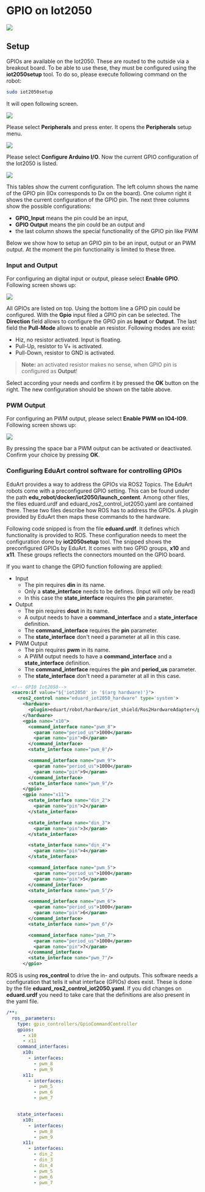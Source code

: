 # GPIO on Iot2050

![](../../image/iot2050-gpio-board.png)

## Setup

GPIOs are available on the Iot2050. These are routed to the outside via a breakout board. To be able to use these, they must be configured using the **iot2050setup** tool. To do so, please execute following command on the robot:

```bash
sudo iot2050setup
```

It will open following screen. 

![](../../image/iot2050setup-gpio-select-peripherals.png)

Please select **Peripherals** and press enter. It opens the **Peripherals** setup menu.

![](../../image/iot2050setup-gpio-select-io.png)

Please select **Configure Arduino I/O**. Now the current GPIO configuration of the Iot2050 is listed.

![](../../image/iot2050setup-gpio-overview.png)

This tables show the current configuration. The left column shows the name of the GPIO pin (IOx corresponds to Dx on the board). One column right it shows the current configuration of the GPIO pin. The next three columns show the possible configurations:

* **GPIO_Input** means the pin could be an input,
* **GPIO Output** means the pin could be an output and
* the last column shows the special functionality of the GPIO pin like PWM

Below we show how to setup an GPIO pin to be an input, output or an PWM output. At the moment the pin functionality is limited to these three.

### Input and Output

For configuring an digital input or output, please select **Enable GPIO**. Following screen shows up:

![](../../image/iot2050setup-configure-gpio.png)

All GPIOs are listed on top. Using the bottom line a GPIO pin could be configured. With the **Gpio** input filed a GPIO pin can be selected. The **Direction** field allows to configure the GPIO pin as **Input** or **Output**. The last field the **Pull-Mode** allows to enable an resistor. Following modes are exist:

* Hiz, no resistor activated. Input is floating.
* Pull-Up, resistor to V+ is activated.
* Pull-Down, resistor to GND is activated.

>**Note:** an activated resistor makes no sense, when GPIO pin is configured as **Output**!

Select according your needs and confirm it by pressed the **OK** button on the right. The new configuration should be shown on the table above.

### PWM Output

For configuring an PWM output, please select **Enable PWM on IO4-IO9**. Following screen shows up:

![](../../image/iot2050setup-configure-pwm.png)

By pressing the space bar a PWM output can be activated or deactivated. Confirm your choice by pressing **OK**.

### Configuring EduArt control software for controlling GPIOs

EduArt provides a way to address the GPIOs via ROS2 Topics. The EduArt robots come with a preconfigured GPIO setting. This can be found under the path **edu_robot/docker/iot2050/launch_content**. Among other files, the files eduard.urdf and eduard_ros2_control_iot2050.yaml are contained there. These two files describe how ROS has to address the GPIOs. A plugin provided by EduArt then maps these commands to the hardware.

Following code snipped is from the file **eduard.urdf**. It defines which functionality is provided to ROS. These configuration needs to meet the configuration done by **iot2050setup** tool. The snipped shows the preconfigured GPIOs by EduArt. It comes with two GPIO groups, **x10** and **x11**. These groups reflects the connectors mounted on the GPIO board.

If you want to change the GPIO function following are applied:

* Input
  * The pin requires **din** in its name.
  * Only a **state_interface** needs to be defines. (Input will only be read)
  * In this case the **state_interface** requires the **pin** parameter.
* Output
  * The pin requires **dout** in its name.
  * A output needs to have a **command_interface** and a **state_interface** definition.
  * The **command_interface** requires the **pin** parameter.
  * The **state_interface** don't need a parameter at all in this case.
* PWM Output
  * The pin requires **pwm** in its name.
  * A PWM output needs to have a **command_interface** and a **state_interface** definition.
  * The **command_interface** requires the **pin** and **period_us** parameter.
  * The **state_interface** don't need a parameter at all in this case.  


```xml
  <!-- GPIO Iot2050-->
  <xacro:if value="${'iot2050' in '$(arg hardware)'}">
    <ros2_control name="eduard_iot2050_hardware" type='system'>
      <hardware>
        <plugin>eduart/robot/hardware/iot_shield/Ros2HardwareAdapter</plugin>     
      </hardware>
      <gpio name="x10">
        <command_interface name="pwm_8">
          <param name="period_us">1000</param>
          <param name="pin">8</param>
        </command_interface>
        <state_interface name="pwm_8"/>

        <command_interface name="pwm_9">
          <param name="period_us">1000</param>
          <param name="pin">9</param>
        </command_interface>
        <state_interface name="pwm_9"/>
      </gpio>
      <gpio name="x11">
        <state_interface name="din_2">
          <param name="pin">2</param>
        </state_interface>

        <state_interface name="din_3">
          <param name="pin">3</param>
        </state_interface>

        <state_interface name="din_4">
          <param name="pin">4</param>
        </state_interface>

        <command_interface name="pwm_5">
          <param name="period_us">1000</param>
          <param name="pin">5</param>
        </command_interface>
        <state_interface name="pwm_5"/>

        <command_interface name="pwm_6">
          <param name="period_us">1000</param>
          <param name="pin">6</param>
        </command_interface>
        <state_interface name="pwm_6"/>

        <command_interface name="pwm_7">
          <param name="period_us">1000</param>
          <param name="pin">7</param>
        </command_interface>
        <state_interface name="pwm_7"/>
      </gpio>
```

ROS is using **ros_control** to drive the in- and outputs. This software needs a configuration that tells it what interface (GPIOs) does exist. These is done by the file **eduard_ros2_control_iot2050.yaml**. If you did changes on **eduard.urdf** you need to take care that the definitions are also present in the yaml file.

```yaml
/**:
  ros__parameters:
    type: gpio_controllers/GpioCommandController
    gpios:
      - x10
      - x11
    command_interfaces:
      x10:
        - interfaces:
          - pwm_8
          - pwm_9
      x11:
        - interfaces:
          - pwm_5
          - pwm_6
          - pwm_7


    state_interfaces:
      x10:
        - interfaces:
          - pwm_8
          - pwm_9
      x11:
        - interfaces:
          - din_2
          - din_3
          - din_4
          - pwm_5
          - pwm_6
          - pwm_7
```

